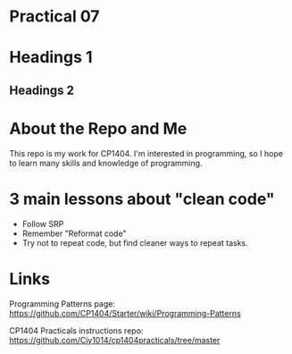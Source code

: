 # Practical 07
# Headings 1
## Headings 2
# About the Repo and Me
This repo is my work for CP1404. I'm interested in programming,
so I hope to learn many skills and knowledge of programming.
# 3 main lessons about "clean code"
- Follow SRP
- Remember "Reformat code"
- Try not to repeat code, but find cleaner ways to repeat tasks.
# Links
Programming Patterns page: https://github.com/CP1404/Starter/wiki/Programming-Patterns

CP1404 Practicals instructions repo: https://github.com/Cjy1014/cp1404practicals/tree/master